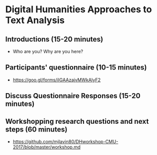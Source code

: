 # Digital Humanities Approaches to Text Analysis

## Introductions (15-20 minutes)

- Who are you? Why are you here?

## Participants' questionnaire (10-15 minutes)

- https://goo.gl/forms/iIGAAzajvMWkAlyF2

## Discuss Questionnaire Responses (15-20 minutes)

## Workshopping research questions and next steps (60 minutes)

- https://github.com/mjlavin80/DHworkshop-CMU-2017/blob/master/workshop.md
